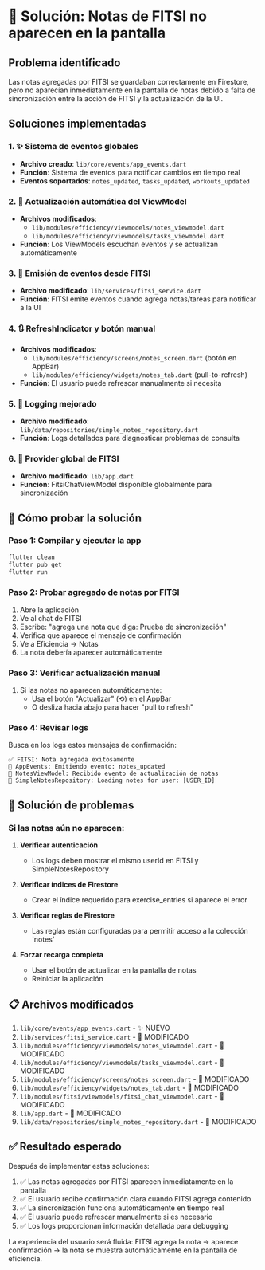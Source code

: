 # 🔧 Solución: Notas de FITSI no aparecen en la pantalla

## Problema identificado
Las notas agregadas por FITSI se guardaban correctamente en Firestore, pero no aparecían inmediatamente en la pantalla de notas debido a falta de sincronización entre la acción de FITSI y la actualización de la UI.

## Soluciones implementadas

### 1. ✨ Sistema de eventos globales
- **Archivo creado**: `lib/core/events/app_events.dart`
- **Función**: Sistema de eventos para notificar cambios en tiempo real
- **Eventos soportados**: `notes_updated`, `tasks_updated`, `workouts_updated`

### 2. 🔄 Actualización automática del ViewModel
- **Archivos modificados**: 
  - `lib/modules/efficiency/viewmodels/notes_viewmodel.dart`
  - `lib/modules/efficiency/viewmodels/tasks_viewmodel.dart`
- **Función**: Los ViewModels escuchan eventos y se actualizan automáticamente

### 3. 📡 Emisión de eventos desde FITSI
- **Archivo modificado**: `lib/services/fitsi_service.dart`
- **Función**: FITSI emite eventos cuando agrega notas/tareas para notificar a la UI

### 4. 🔃 RefreshIndicator y botón manual
- **Archivos modificados**: 
  - `lib/modules/efficiency/screens/notes_screen.dart` (botón en AppBar)
  - `lib/modules/efficiency/widgets/notes_tab.dart` (pull-to-refresh)
- **Función**: El usuario puede refrescar manualmente si necesita

### 5. 📝 Logging mejorado
- **Archivo modificado**: `lib/data/repositories/simple_notes_repository.dart`
- **Función**: Logs detallados para diagnosticar problemas de consulta

### 6. 🔗 Provider global de FITSI
- **Archivo modificado**: `lib/app.dart`
- **Función**: FitsiChatViewModel disponible globalmente para sincronización

## 🧪 Cómo probar la solución

### Paso 1: Compilar y ejecutar la app
```bash
flutter clean
flutter pub get
flutter run
```

### Paso 2: Probar agregado de notas por FITSI
1. Abre la aplicación
2. Ve al chat de FITSI
3. Escribe: "agrega una nota que diga: Prueba de sincronización"
4. Verifica que aparece el mensaje de confirmación
5. Ve a Eficiencia → Notas
6. La nota debería aparecer automáticamente

### Paso 3: Verificar actualización manual
1. Si las notas no aparecen automáticamente:
   - Usa el botón "Actualizar" (⟲) en el AppBar
   - O desliza hacia abajo para hacer "pull to refresh"

### Paso 4: Revisar logs
Busca en los logs estos mensajes de confirmación:
```
✅ FITSI: Nota agregada exitosamente
🔄 AppEvents: Emitiendo evento: notes_updated
📝 NotesViewModel: Recibido evento de actualización de notas
📝 SimpleNotesRepository: Loading notes for user: [USER_ID]
```

## 🐛 Solución de problemas

### Si las notas aún no aparecen:

1. **Verificar autenticación**
   - Los logs deben mostrar el mismo userId en FITSI y SimpleNotesRepository

2. **Verificar índices de Firestore**
   - Crear el índice requerido para exercise_entries si aparece el error

3. **Verificar reglas de Firestore**
   - Las reglas están configuradas para permitir acceso a la colección 'notes'

4. **Forzar recarga completa**
   - Usar el botón de actualizar en la pantalla de notas
   - Reiniciar la aplicación

## 📋 Archivos modificados

1. `lib/core/events/app_events.dart` - ✨ NUEVO
2. `lib/services/fitsi_service.dart` - 🔧 MODIFICADO  
3. `lib/modules/efficiency/viewmodels/notes_viewmodel.dart` - 🔧 MODIFICADO
4. `lib/modules/efficiency/viewmodels/tasks_viewmodel.dart` - 🔧 MODIFICADO
5. `lib/modules/efficiency/screens/notes_screen.dart` - 🔧 MODIFICADO
6. `lib/modules/efficiency/widgets/notes_tab.dart` - 🔧 MODIFICADO
7. `lib/modules/fitsi/viewmodels/fitsi_chat_viewmodel.dart` - 🔧 MODIFICADO
8. `lib/app.dart` - 🔧 MODIFICADO
9. `lib/data/repositories/simple_notes_repository.dart` - 🔧 MODIFICADO

## ✅ Resultado esperado

Después de implementar estas soluciones:

1. ✅ Las notas agregadas por FITSI aparecen inmediatamente en la pantalla
2. ✅ El usuario recibe confirmación clara cuando FITSI agrega contenido  
3. ✅ La sincronización funciona automáticamente en tiempo real
4. ✅ El usuario puede refrescar manualmente si es necesario
5. ✅ Los logs proporcionan información detallada para debugging

La experiencia del usuario será fluida: FITSI agrega la nota → aparece confirmación → la nota se muestra automáticamente en la pantalla de eficiencia.
